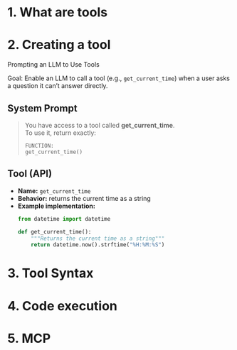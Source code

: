 # 1. What are tools

# 2. Creating a tool 
 Prompting an LLM to Use Tools 

Goal:
Enable an LLM to call a tool (e.g., `get_current_time`) when a user asks a question it can’t answer directly.

## System Prompt
> You have access to a tool called **get_current_time**.  
> To use it, return exactly:
>
> ```
> FUNCTION:
> get_current_time()
> ```

## Tool (API)
- **Name:** `get_current_time`
- **Behavior:** returns the current time as a string
- **Example implementation:**
  ```python
  from datetime import datetime

  def get_current_time():
      """Returns the current time as a string"""
      return datetime.now().strftime("%H:%M:%S")

# 3. Tool Syntax

# 4. Code execution

# 5. MCP